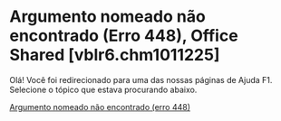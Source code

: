 
# Argumento nomeado não encontrado (Erro 448), Office Shared [vblr6.chm1011225]

Olá! Você foi redirecionado para uma das nossas páginas de Ajuda F1. Selecione o tópico que estava procurando abaixo.

[Argumento nomeado não encontrado (erro 448)](http://msdn.microsoft.com/library/eb98da9e-0f02-3c9f-5800-b7317af2c479%28Office.15%29.aspx)
